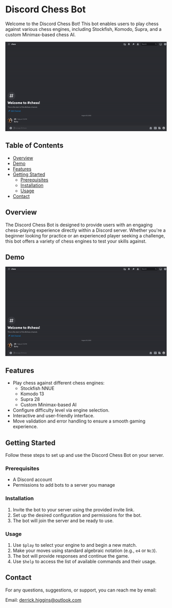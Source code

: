 # Discord Chess Bot

Welcome to the Discord Chess Bot! This bot enables users to play chess against various chess engines, including Stockfish, Komodo, Supra, and a custom Minimax-based chess AI.

![Chess GIF](images/DiscordChessDemo.gif)

## Table of Contents

- [Overview](#overview)
- [Demo](#demo)
- [Features](#features)
- [Getting Started](#getting-started)
  - [Prerequisites](#prerequisites)
  - [Installation](#installation)
  - [Usage](#usage)
- [Contact](#contact)

## Overview

The Discord Chess Bot is designed to provide users with an engaging chess-playing experience directly within a Discord server. Whether you're a beginner looking for practice or an experienced player seeking a challenge, this bot offers a variety of chess engines to test your skills against.

## Demo
![Demo GIF](images/DiscordChessDemo.gif)

## Features

- Play chess against different chess engines:
  - Stockfish NNUE
  - Komodo 13
  - Supra 28
  - Custom Minimax-based AI
- Configure difficulty level via engine selection.
- Interactive and user-friendly interface.
- Move validation and error handling to ensure a smooth gaming experience.

## Getting Started

Follow these steps to set up and use the Discord Chess Bot on your server.

### Prerequisites

- A Discord account
- Permissions to add bots to a server you manage

### Installation

1. Invite the bot to your server using the provided invite link.
2. Set up the desired configuration and permissions for the bot.
3. The bot will join the server and be ready to use.

### Usage

1. Use `$play` to select your engine to and begin a new match.
2. Make your moves using standard algebraic notation (e.g., `e4` or `Nc3`).
3. The bot will provide responses and continue the game.
4. Use `$help` to access the list of available commands and their usage.

## Contact

For any questions, suggestions, or support, you can reach me by email:

Email: derrick.higgins@outlook.com

